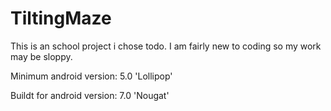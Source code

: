 # TiltingMaze

<p>This is an school project i chose todo. I am fairly new to coding so my work may be sloppy.</p>

<p>Minimum android version: 5.0 'Lollipop'</p>
<p>Buildt for android version: 7.0 'Nougat'</p>
